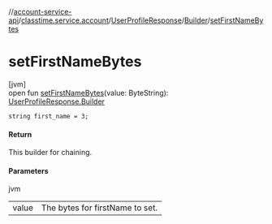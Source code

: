 //[account-service-api](../../../../index.md)/[classtime.service.account](../../index.md)/[UserProfileResponse](../index.md)/[Builder](index.md)/[setFirstNameBytes](set-first-name-bytes.md)

# setFirstNameBytes

[jvm]\
open fun [setFirstNameBytes](set-first-name-bytes.md)(value: ByteString): [UserProfileResponse.Builder](index.md)

`string first_name = 3;`

#### Return

This builder for chaining.

#### Parameters

jvm

| | |
|---|---|
| value | The bytes for firstName to set. |

